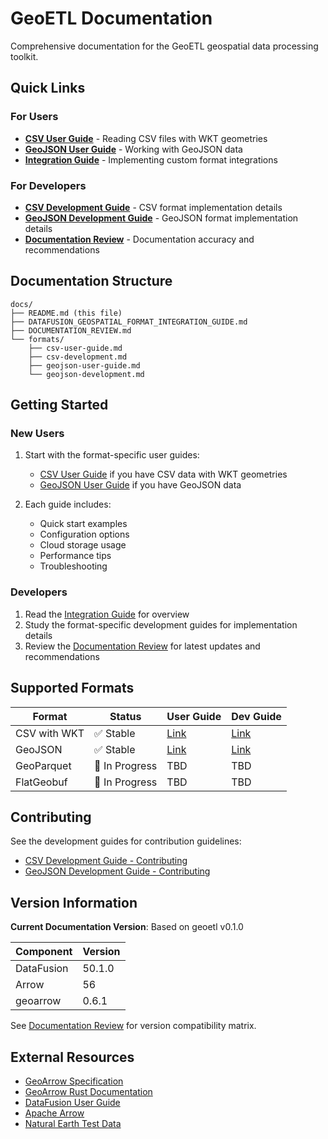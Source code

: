 # GeoETL Documentation

Comprehensive documentation for the GeoETL geospatial data processing toolkit.

## Quick Links

### For Users

- **[CSV User Guide](formats/csv-user-guide.md)** - Reading CSV files with WKT geometries
- **[GeoJSON User Guide](formats/geojson-user-guide.md)** - Working with GeoJSON data
- **[Integration Guide](DATAFUSION_GEOSPATIAL_FORMAT_INTEGRATION_GUIDE.md)** - Implementing custom format integrations

### For Developers

- **[CSV Development Guide](formats/csv-development.md)** - CSV format implementation details
- **[GeoJSON Development Guide](formats/geojson-development.md)** - GeoJSON format implementation details
- **[Documentation Review](DOCUMENTATION_REVIEW.md)** - Documentation accuracy and recommendations

## Documentation Structure

```
docs/
├── README.md (this file)
├── DATAFUSION_GEOSPATIAL_FORMAT_INTEGRATION_GUIDE.md
├── DOCUMENTATION_REVIEW.md
└── formats/
    ├── csv-user-guide.md
    ├── csv-development.md
    ├── geojson-user-guide.md
    └── geojson-development.md
```

## Getting Started

### New Users

1. Start with the format-specific user guides:
   - [CSV User Guide](formats/csv-user-guide.md) if you have CSV data with WKT geometries
   - [GeoJSON User Guide](formats/geojson-user-guide.md) if you have GeoJSON data

2. Each guide includes:
   - Quick start examples
   - Configuration options
   - Cloud storage usage
   - Performance tips
   - Troubleshooting

### Developers

1. Read the [Integration Guide](DATAFUSION_GEOSPATIAL_FORMAT_INTEGRATION_GUIDE.md) for overview
2. Study the format-specific development guides for implementation details
3. Review the [Documentation Review](DOCUMENTATION_REVIEW.md) for latest updates and recommendations

## Supported Formats

| Format | Status | User Guide | Dev Guide |
|--------|--------|------------|-----------|
| CSV with WKT | ✅ Stable | [Link](formats/csv-user-guide.md) | [Link](formats/csv-development.md) |
| GeoJSON | ✅ Stable | [Link](formats/geojson-user-guide.md) | [Link](formats/geojson-development.md) |
| GeoParquet | 🚧 In Progress | TBD | TBD |
| FlatGeobuf | 🚧 In Progress | TBD | TBD |

## Contributing

See the development guides for contribution guidelines:
- [CSV Development Guide - Contributing](formats/csv-development.md#contributing)
- [GeoJSON Development Guide - Contributing](formats/geojson-development.md#contributing)

## Version Information

**Current Documentation Version**: Based on geoetl v0.1.0

| Component | Version |
|-----------|---------|
| DataFusion | 50.1.0 |
| Arrow | 56 |
| geoarrow | 0.6.1 |

See [Documentation Review](DOCUMENTATION_REVIEW.md) for version compatibility matrix.

## External Resources

- [GeoArrow Specification](https://geoarrow.org/)
- [GeoArrow Rust Documentation](https://geoarrow.org/geoarrow-rs/rust/)
- [DataFusion User Guide](https://datafusion.apache.org/user-guide/)
- [Apache Arrow](https://arrow.apache.org/)
- [Natural Earth Test Data](https://geoarrow.org/data.html)
